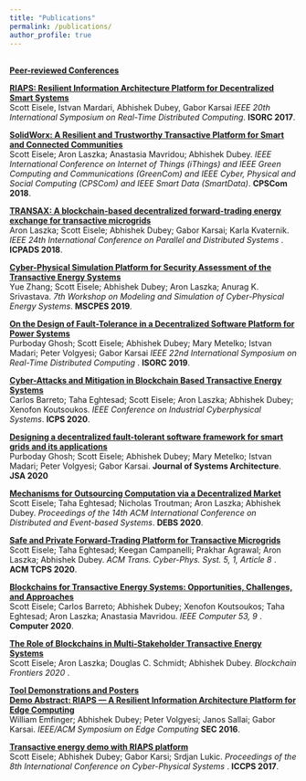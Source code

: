 ```yaml
---
title: "Publications"
permalink: /publications/
author_profile: true
---
```

<br>
<b><u>Peer-reviewed Conferences</u></b>
<br>

<b>[RIAPS: Resilient Information Architecture Platform for Decentralized Smart Systems](https://ieeexplore.ieee.org/document/7964879 )</b>
<br>
Scott Eisele, Istvan Mardari, Abhishek Dubey, Gabor Karsai
<i>IEEE 20th International Symposium on Real-Time Distributed Computing</i>. <b>ISORC 2017</b>.

<b>[SolidWorx: A Resilient and Trustworthy Transactive Platform for Smart and
Connected Communities](https://ieeexplore.ieee.org/abstract/document/8726666 )</b> <br>
Scott Eisele; Aron Laszka; Anastasia Mavridou; Abhishek Dubey.
<i>IEEE International Conference on Internet of Things (iThings) and IEEE Green Computing and Communications (GreenCom) and IEEE Cyber, Physical and Social Computing (CPSCom) and IEEE Smart Data (SmartData)</i>. <b>CPSCom 2018</b>.

<b>[TRANSAX: A blockchain-based decentralized forward-trading energy exchange for transactive microgrids](https://ieeexplore.ieee.org/document/8645001 )</b> <br>
Aron Laszka; Scott Eisele; Abhishek Dubey; Gabor Karsai; Karla Kvaternik.
<i>IEEE 24th International Conference on Parallel and Distributed Systems </i>. <b>ICPADS 2018</b>.

<b>[Cyber-Physical Simulation Platform for Security Assessment of the Transactive Energy Systems](https://ieeexplore.ieee.org/document/8738802 )</b> <br>
Yue Zhang; Scott Eisele; Abhishek Dubey; Aron Laszka; Anurag K. Srivastava.
<i>7th Workshop on Modeling and Simulation of Cyber-Physical Energy Systems</i>. <b>MSCPES 2019</b>.

<b>[On the Design of Fault-Tolerance in a Decentralized Software Platform for Power Systems](https://ieeexplore.ieee.org/document/8759342 )</b> <br>
Purboday Ghosh; Scott Eisele; Abhishek Dubey; Mary Metelko; Istvan Madari; Peter Volgyesi; Gabor Karsai
<i>IEEE 22nd International Symposium on Real-Time Distributed Computing </i>. <b>ISORC 2019</b>.

<b>[Cyber-Attacks and Mitigation in Blockchain Based Transactive Energy Systems](https://ieeexplore.ieee.org/document/9274708 )</b> <br>
Carlos Barreto; Taha Eghtesad; Scott Eisele; Aron Laszka; Abhishek Dubey; Xenofon Koutsoukos.
<i>IEEE Conference on Industrial Cyberphysical Systems</i>. <b>ICPS 2020</b>.

<b>[Designing a decentralized fault-tolerant software framework for smart grids and its applications](https://www.sciencedirect.com/science/article/pii/S1383762120300539 )</b> 
<br>
Purboday Ghosh; Scott Eisele; Abhishek Dubey; Mary Metelko; Istvan Madari; Peter Volgyesi; Gabor Karsai.
<b>Journal of Systems Architecture</b>. <b>JSA 2020</b>

<b>[Mechanisms for Outsourcing Computation via a Decentralized Market](https://dl.acm.org/doi/abs/10.1145/3401025.3401737 )</b> <br>
Scott Eisele; Taha Eghtesad; Nicholas Troutman; Aron Laszka; Abhishek Dubey.
<i>Proceedings of the 14th ACM International Conference on Distributed and Event-based Systems</i>. <b>DEBS 2020</b>.

<b>[Safe and Private Forward-Trading Platform for Transactive Microgrids](https://dl.acm.org/doi/10.1145/3403711 )</b> <br>
Scott Eisele; Taha Eghtesad; Keegan Campanelli; Prakhar Agrawal; Aron Laszka; Abhishek Dubey.
<i>ACM Trans. Cyber-Phys. Syst. 5, 1, Article 8 </i>. <b>ACM TCPS 2020</b>.

<b>[Blockchains for Transactive Energy Systems: Opportunities, Challenges, and Approaches](https://ieeexplore.ieee.org/abstract/document/9187478 )</b> <br>
Scott Eisele; Carlos Barreto; Abhishek Dubey; Xenofon Koutsoukos; Taha Eghtesad; Aron Laszka; Anastasia Mavridou.
<i>IEEE Computer 53, 9 </i>. <b>Computer 2020</b>.

<b>[The Role of Blockchains in Multi-Stakeholder Transactive Energy Systems](https://www.dre.vanderbilt.edu/~schmidt/PDF/Blockchain_frontiers_2020.pdf )</b> <br>
Scott Eisele; Aron Laszka; Douglas C. Schmidt; Abhishek Dubey.
<i>Blockchain Frontiers 2020 </i>.


<b><u>Tool Demonstrations and Posters</u></b>
<br>
<b>[Demo Abstract: RIAPS — A Resilient Information Architecture Platform for Edge Computing](https://ieeexplore.ieee.org/abstract/document/7774696 )</b><br>
William Emfinger; Abhishek Dubey; Peter Volgyesi; Janos Sallai; Gabor Karsai.
<i> IEEE/ACM Symposium on Edge Computing</i> <b>SEC 2016</b>.

<b>[Transactive energy demo with RIAPS platform](https://dl.acm.org/doi/10.1145/3055004.3064845   )</b> <br>
Scott Eisele; Abhishek Dubey; Gabor Karsi; Srdjan Lukic.
<i>Proceedings of the 8th International Conference on Cyber-Physical Systems </i>. <b>ICCPS 2017</b>.